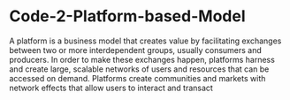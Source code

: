 # Code-2-Platform-based-Model
A platform is a business model that creates value by facilitating exchanges between two or more interdependent groups, usually consumers and producers. In order to make these exchanges happen, platforms harness and create large, scalable networks of users and resources that can be accessed on demand.   Platforms create communities and markets with network effects that allow users to interact and transact
